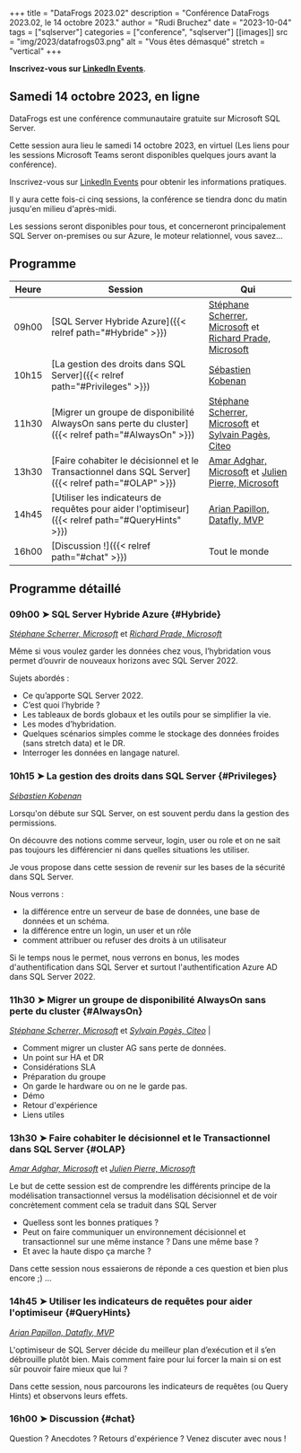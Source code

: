+++
title = "DataFrogs 2023.02"
description = "Conférence DataFrogs 2023.02, le 14 octobre 2023."
author = "Rudi Bruchez"
date = "2023-10-04"
tags = ["sqlserver"]
categories = ["conference", "sqlserver"]
[[images]]
  src = "img/2023/datafrogs03.png"
  alt = "Vous êtes démasqué"
  stretch = "vertical"
+++

**Inscrivez-vous sur [LinkedIn Events](https://www.linkedin.com/events/datafrogs2023-027094267767230513152/)**.

<!--more-->

## Samedi 14 octobre 2023, en ligne

DataFrogs est une conférence communautaire gratuite sur Microsoft SQL Server.

Cette session aura lieu le samedi 14 octobre 2023, en virtuel (Les liens pour les sessions Microsoft Teams seront disponibles quelques jours avant la conférence).

Inscrivez-vous sur [LinkedIn Events](https://www.linkedin.com/events/datafrogs2023-027094267767230513152/) pour obtenir les informations pratiques.

Il y aura cette fois-ci cinq sessions, la conférence se tiendra donc du matin jusqu'en milieu d'après-midi.

Les sessions seront disponibles pour tous, et concerneront principalement SQL Server on-premises ou sur Azure, le moteur relationnel, vous savez...

## Programme

| Heure | Session | Qui |
| -------- | ------ | ------ |
| 09h00 | [SQL Server Hybride Azure]({{< relref path="#Hybride" >}}) | [Stéphane Scherrer, Microsoft](https://www.linkedin.com/in/stephanescherrer/) et [Richard Prade, Microsoft](https://www.linkedin.com/in/richard-prade-81155b8/) |
| 10h15 | [La gestion des droits dans SQL Server]({{< relref path="#Privileges" >}}) | [Sébastien Kobenan](https://www.linkedin.com/in/sebastien-kobenan/) |
| 11h30 | [Migrer un groupe de disponibilité AlwaysOn sans perte du cluster]({{< relref path="#AlwaysOn" >}}) | [Stéphane Scherrer, Microsoft](https://www.linkedin.com/in/stephanescherrer/) et [Sylvain Pagès, Citeo](https://www.linkedin.com/in/sylvain-pag%C3%A8s-2b5170107/) |
| 13h30 | [Faire cohabiter le décisionnel et le Transactionnel dans SQL Server]({{< relref path="#OLAP" >}}) | [Amar Adghar, Microsoft](https://www.linkedin.com/in/amar-adghar-22b300155/) et [Julien Pierre, Microsoft](https://www.linkedin.com/in/julien-pierre-15782127/) |
| 14h45 | [Utiliser les indicateurs de requêtes pour aider l'optimiseur]({{< relref path="#QueryHints" >}}) | [Arian Papillon, Datafly, MVP](https://www.linkedin.com/in/arianpapillon/) |
| 16h00 | [Discussion !]({{< relref path="#chat" >}}) | Tout le monde |


## Programme détaillé

### 09h00 &#10148; SQL Server Hybride Azure {#Hybride}

[_Stéphane Scherrer, Microsoft_](https://www.linkedin.com/in/stephanescherrer/) et [_Richard Prade, Microsoft_](https://www.linkedin.com/in/richard-prade-81155b8/)

Même si vous voulez garder les données chez vous, l’hybridation vous permet d’ouvrir de nouveaux horizons avec SQL Server 2022.

Sujets abordés :

- Ce qu’apporte SQL Server 2022.
- C’est quoi l’hybride ?
- Les tableaux de bords globaux et les outils pour se simplifier la vie.
- Les modes d’hybridation.
- Quelques scénarios simples comme le stockage des données froides (sans stretch data) et le DR.
- Interroger les données en langage naturel.

### 10h15 &#10148; La gestion des droits dans SQL Server {#Privileges}

[_Sébastien Kobenan_](https://www.linkedin.com/in/sebastien-kobenan/)

Lorsqu'on débute sur SQL Server, on est souvent perdu dans la gestion des permissions.

On découvre des notions comme serveur, login, user ou role et on ne sait pas toujours les différencier ni dans quelles situations les utiliser.

Je vous propose dans cette session de revenir sur les bases de la sécurité dans SQL Server.

Nous verrons :

- la différence entre un serveur de base de données, une base de données et un schéma.
- la différence entre un login, un user et un rôle
- comment attribuer ou refuser des droits à un utilisateur

Si le temps nous le permet, nous verrons en bonus, les modes d'authentification dans SQL Server et surtout l'authentification Azure AD dans SQL Server 2022.

 ### 11h30 &#10148; Migrer un groupe de disponibilité AlwaysOn sans perte du cluster {#AlwaysOn}

[_Stéphane Scherrer, Microsoft_](https://www.linkedin.com/in/stephanescherrer/) et [_Sylvain Pagès, Citeo_](https://www.linkedin.com/in/sylvain-pag%C3%A8s-2b5170107/) |

- Comment migrer un cluster AG sans perte de données.
- Un point sur HA et DR
- Considérations SLA
- Préparation du groupe
- On garde le hardware ou on ne le garde pas.
- Démo
- Retour d'expérience
- Liens utiles

### 13h30 &#10148; Faire cohabiter le décisionnel et le Transactionnel dans SQL Server {#OLAP}

[_Amar Adghar, Microsoft_](https://www.linkedin.com/in/amar-adghar-22b300155/) et [_Julien Pierre, Microsoft_](https://www.linkedin.com/in/julien-pierre-15782127/) 

Le but de cette session est de comprendre les différents principe de la modélisation transactionnel versus la modélisation décisionnel et de voir concrètement comment cela se traduit dans SQL Server

- Quelless sont les bonnes pratiques ?
- Peut on faire communiquer un environnement décisionnel et transactionnel sur une même instance ? Dans une même base ?
- Et avec la haute dispo ça marche ?

Dans cette session nous essaierons de réponde a ces question et bien plus encore ;) ... 

### 14h45 &#10148; Utiliser les indicateurs de requêtes pour aider l'optimiseur {#QueryHints}

[_Arian Papillon, Datafly, MVP_](https://www.linkedin.com/in/arianpapillon/)

L'optimiseur de SQL Server décide du meilleur plan d’exécution et il s’en débrouille plutôt bien. Mais comment faire pour lui forcer la main si on est sûr pouvoir faire mieux que lui ?

Dans cette session, nous parcourons les indicateurs de requêtes (ou Query Hints) et observons leurs effets.

### 16h00 &#10148; Discussion {#chat}

Question ? Anecdotes ? Retours d'expérience ? Venez discuter avec nous !
